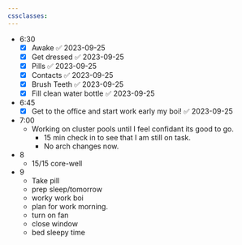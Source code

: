 ```yaml
---
cssclasses:
---
```

- 6:30
	- [x] Awake ✅ 2023-09-25
	- [x] Get dressed ✅ 2023-09-25
	- [x] Pills ✅ 2023-09-25
	- [x] Contacts ✅ 2023-09-25
	- [x] Brush Teeth ✅ 2023-09-25
	- [x] Fill clean water bottle ✅ 2023-09-25
- 6:45
	- [x] Get to the office and start work early my boi! ✅ 2023-09-25
- 7:00
	- Working on cluster pools until I feel confidant its good to go.
		- 15 min check in to see that I am still on task.
		- No arch changes now.
- 8
	- 15/15 core-well
- 9
	- Take pill
	- prep sleep/tomorrow
	- worky work boi
	- plan for work morning.
	- turn on fan
	- close window
	- bed sleepy time